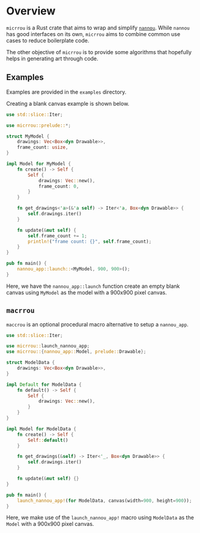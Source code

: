 # Overview

`micrrou` is a Rust crate that aims to wrap and simplify [`nannou`](https://nannou.cc).  While `nannou` has good interfaces on its own, `micrrou` aims to combine common use cases to reduce boilerplate code.

The other objective of `micrrou` is to provide some algorithms that hopefully helps in generating art through code.

## Examples

Examples are provided in the `examples` directory.

Creating a blank canvas example is shown below.

```rust
use std::slice::Iter;

use micrrou::prelude::*;

struct MyModel {
    drawings: Vec<Box<dyn Drawable>>,
    frame_count: usize,
}

impl Model for MyModel {
    fn create() -> Self {
        Self {
            drawings: Vec::new(),
            frame_count: 0,
        }
    }

    fn get_drawings<'a>(&'a self) -> Iter<'a, Box<dyn Drawable>> {
        self.drawings.iter()
    }

    fn update(&mut self) {
        self.frame_count += 1;
        println!("frame count: {}", self.frame_count);
    }
}

pub fn main() {
    nannou_app::launch::<MyModel, 900, 900>();
}
```

Here, we have the `nannou_app::launch` function create an empty blank canvas using `MyModel` as the model with a 900x900 pixel canvas.

## `macrrou`

`maccrou` is an optional procedural macro alternative to setup a `nannou_app`.

```rust
use std::slice::Iter;

use micrrou::launch_nannou_app;
use micrrou::{nannou_app::Model, prelude::Drawable};

struct ModelData {
    drawings: Vec<Box<dyn Drawable>>,
}

impl Default for ModelData {
    fn default() -> Self {
        Self {
            drawings: Vec::new(),
        }
    }
}

impl Model for ModelData {
    fn create() -> Self {
        Self::default()
    }

    fn get_drawings(&self) -> Iter<'_, Box<dyn Drawable>> {
        self.drawings.iter()
    }

    fn update(&mut self) {}
}

pub fn main() {
    launch_nannou_app!(for ModelData, canvas(width=900, height=900));
}
```

Here, we make use of the `launch_nannou_app!` macro using `ModelData` as the `Model` with a 900x900 pixel canvas.
